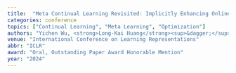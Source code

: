 ```yaml
---
title:  "Meta Continual Learning Revisited: Implicitly Enhancing Online Hessian Approximation via Variance Reduction"
categories: conference
topics: ["Continual Learning", "Meta Learning", "Optimization"]
authors: "Yichen Wu, <strong>Long-Kai Huang</strong><sup>&dagger;</sup>, Renzhen Wang, Deyu Meng, Ying Wei<sup>&dagger;</sup>"
venue: "International Conference on Learning Representations"
abbr: "ICLR"
award: "Oral, Outstanding Paper Award Honorable Mention"
year: "2024"
---
```

